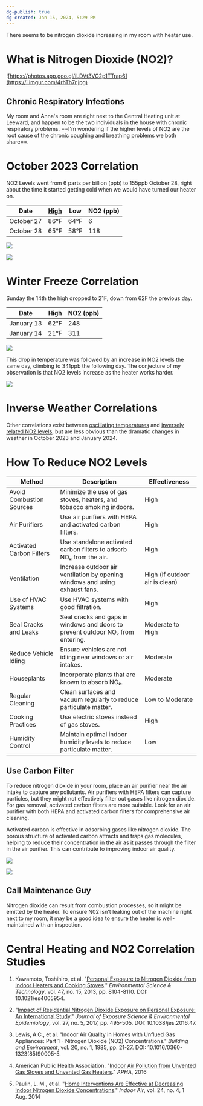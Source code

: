 ```yaml
---
dg-publish: true
dg-created: Jan 15, 2024, 5:29 PM
---
```


There seems to be nitrogen dioxide increasing in my room with heater use.

# What is Nitrogen Dioxide (NO2)?

![https://photos.app.goo.gl/iLDVt3VG2p1TTrap6](https://i.imgur.com/4rhTh7r.jpg)


## Chronic Respiratory Infections 

My room and Anna's room are right next to the Central Heating unit at Leeward, and happen to be the two individuals in the house with chronic respiratory problems. ==I'm wondering if the higher levels of NO2 are the root cause of the chronic coughing and breathing problems we both share==.

# October 2023 Correlation

NO2 Levels went from 6 parts per billion (ppb) to 155ppb October 28, right about the time it started getting cold when we would have turned our heater on.

| Date       | [High](https://www.wunderground.com/history/monthly/us/tx/dallas/KDAL/date/2023-10)  | Low  | NO2 (ppb) |
|------------|-------|------|-----------|
| October 27 | 86°F  | 64°F | 6         |
| October 28 | 65°F  | 58°F | 118       |


![](https://lh3.googleusercontent.com/pw/ABLVV86f6ecX2boebC-kV7HVhbrXKy2wpKYwMYsLaGhh8UC7GoG13e1HLurXc6S5rC7PiLHJ4hUkpssthlK8IppxZYMzt-xDc3VjxgIGx-IJBBZ5OY3V7__AE4sm-q0-HqMP3f-BDEh7xmE_89ZO3xyroJXeJA=w638-h1383-s-no-gm?authuser=1)

![](https://lh3.googleusercontent.com/pw/ABLVV853uyupX_lAtmByHBrN8SbVRfaPKxXoNvCe-c0X50Tdw6cGFlKIL0m8xkoFhkLy0awPfdH0jMhv5SUoUA3K8dY-Fs1jDaCwbBVzGAgyYY6S1tESjOHFP2ekvwUa4pfXLlBbIvzu675SeDAq8q5dDS2X8g=w1119-h1383-s-no-gm?authuser=1)

# Winter Freeze Correlation

Sunday the 14th the high dropped to 21F, down from 62F the previous day.

| Date          | High  | NO2 (ppb) |
|---------------|-------|-----------|
| January 13    | 62°F  | 248       |
| January 14    | 21°F  | 311       |


![](https://lh3.googleusercontent.com/pw/ABLVV86d1Ft-IkFipbyK-NfUPrG9Qi4YI-tbhI-47NOfWqutqW_4ZbHmh9IfKmq3-0AJdNmRonl8En4GzArcgLEE7cEVaFPGN52j7UEdnOmQLOXZCCRdmlWDBT6pYEjTSzF6-Kb1a5ElRZKKQATwm0hO3tnjUA=w1120-h1383-s-no-gm?authuser=1)

This drop in temperature was followed by an increase in NO2 levels the same day, climbing to 341ppb the following day. The conjecture of my observation is that NO2 levels increase as the heater works harder.

![](https://lh3.googleusercontent.com/pw/ABLVV87ZKOkZe6AMBA-rwHH_A8magLwBIBJbkPbwiYkE9by9XEvIvQodHO0uBV6IyiVWXBeEtvP2SP_54wkVUPB4ifjd1eLX7_te0OWnLhxIBjGCKIVXEux6n7GynGAdaV4_WSgmJbiCRbH6C9o29XM4b404uA=w727-h1383-s-no-gm?authuser=1)

# Inverse Weather Correlations

Other correlations exist between [oscillating temperatures](https://lh3.googleusercontent.com/pw/ABLVV84a2gJa1ADLiFldZOJwJav9cdM0wteER1iSgWkqrIwpZHjmrLflKYOmH4ZJqqQHoFfRfPmKP_5cEnIrK3s3_Shh1xT9mQvaVEEiAIkDZ94LaMnooYgFPr9dlhZiFLSjdsYGs8UiJ9v9snWXX9o54U6BuA=w1115-h1383-s-no-gm?authuser=1) and [inversely related NO2 levels](https://lh3.googleusercontent.com/pw/ABLVV84L6jshLE6Bp2r-1O4AN2Y5ie0Fxxdqxj6qVS272wBCCmejJg_oEZT-eJFhRwRYfDpWRrofiIme5bi6H1083oBlQ1vZ5wp9f1Z3Cr0uh-VQVOfXndyl-rCDltUDCu59t_knWkSXrdPheyyPEpS6rzweow=w638-h1383-s-no-gm?authuser=1), but are less obvious than the dramatic changes in weather in October 2023 and January 2024.

# How To Reduce NO2 Levels

| Method                   | Description                                                                     | Effectiveness                  |
|--------------------------|---------------------------------------------------------------------------------|--------------------------------|
| Avoid Combustion Sources | Minimize the use of gas stoves, heaters, and tobacco smoking indoors.           | High                           |
| Air Purifiers            | Use air purifiers with HEPA and activated carbon filters.                       | High                           |
| Activated Carbon Filters | Use standalone activated carbon filters to adsorb NO₂ from the air.             | High                           |
| Ventilation              | Increase outdoor air ventilation by opening windows and using exhaust fans.     | High (if outdoor air is clean) |
| Use of HVAC Systems      | Use HVAC systems with good filtration.                                          | High                           |
| Seal Cracks and Leaks    | Seal cracks and gaps in windows and doors to prevent outdoor NO₂ from entering. | Moderate to High               |
| Reduce Vehicle Idling    | Ensure vehicles are not idling near windows or air intakes.                     | Moderate                       |
| Houseplants              | Incorporate plants that are known to absorb NO₂.                                | Moderate                       |
| Regular Cleaning         | Clean surfaces and vacuum regularly to reduce particulate matter.               | Low to Moderate                |
| Cooking Practices        | Use electric stoves instead of gas stoves.                                      | High                           |
| Humidity Control         | Maintain optimal indoor humidity levels to reduce particulate matter.           | Low                            |

## Use Carbon Filter

To reduce nitrogen dioxide in your room, place an air purifier near the air intake to capture any pollutants. Air purifiers with HEPA filters can capture particles, but they might not effectively filter out gases like nitrogen dioxide. For gas removal, activated carbon filters are more suitable. Look for an air purifier with both HEPA and activated carbon filters for comprehensive air cleaning.

Activated carbon is effective in adsorbing gases like nitrogen dioxide. The porous structure of activated carbon attracts and traps gas molecules, helping to reduce their concentration in the air as it passes through the filter in the air purifier. This can contribute to improving indoor air quality.

![](https://joaairsolutions.com/wp-content/uploads/2023/09/Activated-Carbon.webp)

![](https://qph.cf2.quoracdn.net/main-qimg-6616ed8a83cd3a351f9c873812065011-lq)

## Call Maintenance Guy

Nitrogen dioxide can result from combustion processes, so it might be emitted by the heater. To ensure N02 isn't leaking out of the machine right next to my room, it may be a good idea to ensure the heater is well-maintained with an inspection.

# Central Heating and NO2 Correlation Studies

1. Kawamoto, Toshihiro, et al. "[Personal Exposure to Nitrogen Dioxide from Indoor Heaters and Cooking Stoves](https://pubmed.ncbi.nlm.nih.gov/8239719/)." *Environmental Science & Technology*, vol. 47, no. 15, 2013, pp. 8104-8110. DOI: 10.1021/es4005954.

2. "[Impact of Residential Nitrogen Dioxide Exposure on Personal Exposure: An International Study](https://pubmed.ncbi.nlm.nih.gov/9949739/)." *Journal of Exposure Science & Environmental Epidemiology*, vol. 27, no. 5, 2017, pp. 495-505. DOI: 10.1038/jes.2016.47.

3. Lewis, A.C., et al. "Indoor Air Quality in Homes with Unflued Gas Appliances: Part 1 - Nitrogen Dioxide (NO2) Concentrations." *Building and Environment*, vol. 20, no. 1, 1985, pp. 21-27. DOI: 10.1016/0360-1323(85)90005-5.

4. American Public Health Association. "[Indoor Air Pollution from Unvented Gas Stoves and Unvented Gas Heaters](https://www.apha.org/Policies-and-Advocacy/Public-Health-Policy-Statements/Policy-Database/2023/01/18/Gas-Stove-Emissions.)." *APHA*, 2016

5. Paulin, L. M., et al. "[Home Interventions Are Effective at Decreasing Indoor Nitrogen Dioxide Concentrations](https://www.ncbi.nlm.nih.gov/pmc/articles/PMC4909253)." _Indoor Air_, vol. 24, no. 4, 1 Aug. 2014